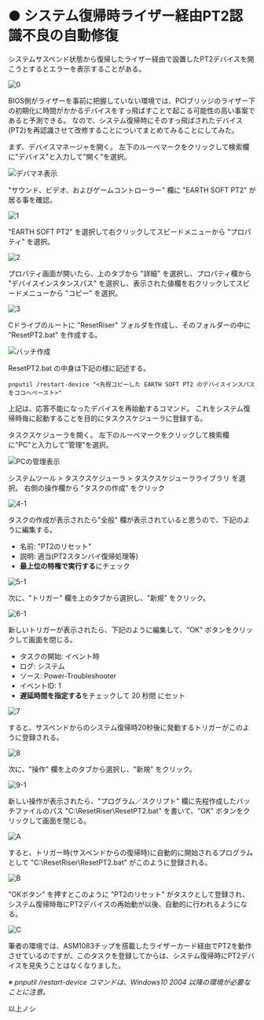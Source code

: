 # ● システム復帰時ライザー経由PT2認識不良の自動修復

システムサスペンド状態から復帰したライザー経由で設置したPT2デバイスを開こうとするとエラーを表示することがある。

![0](Images/0.png)

BIOS側がライザーを事前に把握していない環境では、PCIブリッジのライザー下の初期化に時間がかかるデバイスをすっ飛ばすことで起こる可能性の高い事案であると予測できる。
なので、システム復帰時にそのすっ飛ばされたデバイス(PT2)を再認識させて改修することについてまとめてみることにしてみた。

まず、デバイスマネージャを開く。
左下のルーペマークをクリックして検索欄に"デバイス"と入力して"開く"を選択。

![デバマネ表示](Images/DevMngr.png)

"サウンド、ビデオ、およびゲームコントローラー" 欄に "EARTH SOFT PT2" が居る事を確認。

![1](Images/1.png)

"EARTH SOFT PT2" を選択して右クリックしてスピードメニューから "プロパティ" を選択。

![2](Images/2.png)

プロパティ画面が開いたら、上のタブから "詳細" を選択し、プロパティ欄から "デバイスインスタンスパス" を選択し、表示された値欄を右クリックしてスピードメニューから "コピー" を選択。

![3](Images/3.png)

Cドライブのルートに "ResetRiser" フォルダを作成し、そのフォルダーの中に "ResetPT2.bat" を作成する。

![バッチ作成](Images/ResetBat.png)

ResetPT2.bat の中身は下記の様に記述する。
```
pnputil /restart-device "<先程コピーした EARTH SOFT PT2 のデバイスインスパスをココへペースト>"
```
上記は、応答不能になったデバイスを再始動するコマンド。
これをシステム復帰時毎に起動することを目的にタスクスケジューラに登録する。

タスクスケジューラを開く。
左下のルーペマークをクリックして検索欄に"PC"と入力して"管理"を選択。

![PCの管理表示](Images/AdminPC.png)

システムツール > タスクスケジューラ > タスクスケジューラライブラリ を選択。
右側の操作欄から "タスクの作成" をクリック

![4-1](Images/4-1.png)

タスクの作成が表示されたら"全般" 欄が表示されていると思うので、下記のように編集する。
- 名前: "PT2のリセット"
- 説明: 適当(PT2スタンバイ復帰処理等)
- **最上位の特権で実行する**にチェック

![5-1](Images/5-1.png)

次に、"トリガー" 欄を上のタブから選択し、"新規" をクリック。

![6-1](Images/6-1.png)

新しいトリガーが表示されたら、下記のように編集して、"OK" ボタンをクリックして画面を閉じる。
- タスクの開始: イベント時
- ログ: システム
- ソース: Power-Troubleshooter
- イベントID: 1
- **遅延時間を指定する**をチェックして 20 秒間 にセット

![7](Images/7.png)

すると、サスペンドからのシステム復帰時20秒後に発動するトリガーがこのように登録される。

![8](Images/8.png)

次に、"操作" 欄を上のタブから選択し、"新規" をクリック。

![9-1](Images/9-1.png)

新しい操作が表示されたら、"プログラム／スクリプト" 欄に先程作成したバッチファイルのパス "C:\ResetRiser\ResetPT2.bat" を書いて、"OK" ボタンをクリックして画面を閉じる。

![A](Images/A.png)

すると、トリガー時(サスペンドからの復帰時)に自動的に開始されるプログラムとして "C:\ResetRiser\ResetPT2.bat" がこのように登録される。

![B](Images/B.png)

"OKボタン" を押すとこのように "PT2のリセット" がタスクとして登録され、システム復帰時毎にPT2デバイスの再始動が以後、自動的に行われるようになる。

![C](Images/C.png)

筆者の環境では、ASM1083チップを搭載したライザーカード経由でPT2を動作させているのですが、このタスクを登録してからは、システム復帰時にPT2デバイスを見失うことはなくなりました。

*※ pnputil /restart-device コマンドは、Windows10 2004 以降の環境が必要なことに注意。*

以上ノシ
